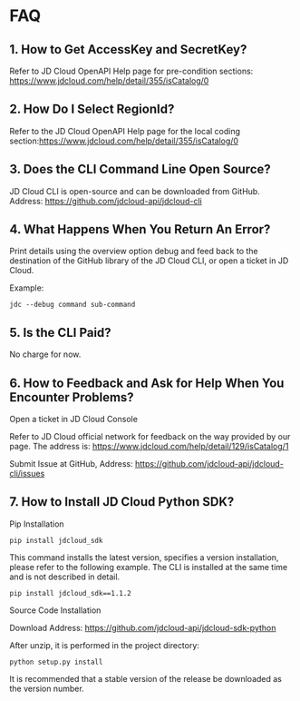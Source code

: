 
# FAQ

## 1. How to Get AccessKey and SecretKey?

Refer to JD Cloud OpenAPI Help page for pre-condition sections: https://www.jdcloud.com/help/detail/355/isCatalog/0



## 2. How Do I Select RegionId?

Refer to the JD Cloud OpenAPI Help page for the local coding section:https://www.jdcloud.com/help/detail/355/isCatalog/0



## 3. Does the CLI Command Line Open Source?

JD Cloud CLI is open-source and can be downloaded from GitHub. Address: https://github.com/jdcloud-api/jdcloud-cli



## 4. What Happens When You Return An Error?

Print details using the overview option debug and feed back to the destination of the GitHub library of the JD Cloud CLI, or open a ticket in JD Cloud.

Example:

	jdc --debug command sub-command
   

## 5. Is the CLI Paid?

No charge for now.



## 6. How to Feedback and Ask for Help When You Encounter Problems?

Open a ticket in JD Cloud Console

Refer to JD Cloud official network for feedback on the way provided by our page. The address is: https://www.jdcloud.com/help/detail/129/isCatalog/1

Submit Issue at GitHub, Address: https://github.com/jdcloud-api/jdcloud-cli/issues



## 7.    How to Install JD Cloud Python SDK?

Pip Installation


	pip install jdcloud_sdk
 This command installs the latest version, specifies a version installation, please refer to the following example. The CLI is installed at the same time and is not described in detail.

	pip install jdcloud_sdk==1.1.2
   

Source Code Installation

Download Address: https://github.com/jdcloud-api/jdcloud-sdk-python

After unzip, it is performed in the project directory:

	python setup.py install
It is recommended that a stable version of the release be downloaded as the version number.